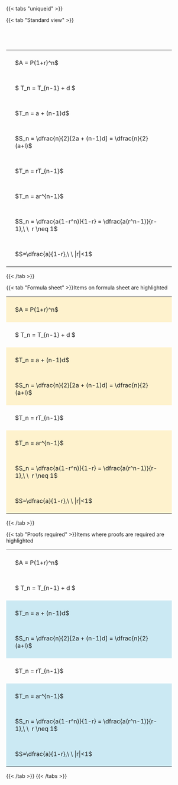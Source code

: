 ---
---

{{< tabs "uniqueid" >}}

{{< tab "Standard view" >}}

#  
<br>
<style type="text/css">
#T_6ba55 th.col_heading {
  text-align: left;
  font-size: 1em;
}
#T_6ba55 td {
  text-align: left;
  font-size: 1em;
  padding: 1.5em;
}
#T_6ba55_row0_col0, #T_6ba55_row1_col0, #T_6ba55_row2_col0, #T_6ba55_row3_col0, #T_6ba55_row4_col0, #T_6ba55_row5_col0, #T_6ba55_row6_col0, #T_6ba55_row7_col0 {
  width: 400px;
  white-space: pre-wrap;
}
</style>
<table id="T_6ba55">
  <thead>
  </thead>
  <tbody>
    <tr>
      <td id="T_6ba55_row0_col0" class="data row0 col0" >$A = P(1+r)^n$</td>
    </tr>
    <tr>
      <td id="T_6ba55_row1_col0" class="data row1 col0" >$ T_n = T_{n-1} + d $</td>
    </tr>
    <tr>
      <td id="T_6ba55_row2_col0" class="data row2 col0" >$T_n = a + (n-1)d$</td>
    </tr>
    <tr>
      <td id="T_6ba55_row3_col0" class="data row3 col0" >$S_n = \dfrac{n}{2}[2a + (n-1)d] = \dfrac{n}{2}(a+l)$</td>
    </tr>
    <tr>
      <td id="T_6ba55_row4_col0" class="data row4 col0" >$T_n = rT_{n-1}$</td>
    </tr>
    <tr>
      <td id="T_6ba55_row5_col0" class="data row5 col0" >$T_n = ar^{n-1}$</td>
    </tr>
    <tr>
      <td id="T_6ba55_row6_col0" class="data row6 col0" >$S_n = \dfrac{a(1-r^n)}{1-r} = \dfrac{a(r^n-1)}{r-1},\ \  r \neq 1$</td>
    </tr>
    <tr>
      <td id="T_6ba55_row7_col0" class="data row7 col0" >$S=\dfrac{a}{1-r},\ \ |r|<1$</td>
    </tr>
  </tbody>
</table>
{{< /tab >}}

{{< tab "Formula sheet" >}}Items on formula sheet are highlighted
<br>
<style type="text/css">
#T_0726f th.col_heading {
  text-align: left;
  font-size: 1em;
}
#T_0726f td {
  text-align: left;
  font-size: 1em;
  padding: 1.5em;
}
#T_0726f_row0_col0, #T_0726f_row2_col0, #T_0726f_row3_col0, #T_0726f_row5_col0, #T_0726f_row6_col0, #T_0726f_row7_col0 {
  width: 400px;
  background-color: rgba(255,194,10, 0.2);
  white-space: pre-wrap;
}
#T_0726f_row1_col0, #T_0726f_row4_col0 {
  width: 400px;
  white-space: pre-wrap;
}
</style>
<table id="T_0726f">
  <thead>
  </thead>
  <tbody>
    <tr>
      <td id="T_0726f_row0_col0" class="data row0 col0" >$A = P(1+r)^n$</td>
    </tr>
    <tr>
      <td id="T_0726f_row1_col0" class="data row1 col0" >$ T_n = T_{n-1} + d $</td>
    </tr>
    <tr>
      <td id="T_0726f_row2_col0" class="data row2 col0" >$T_n = a + (n-1)d$</td>
    </tr>
    <tr>
      <td id="T_0726f_row3_col0" class="data row3 col0" >$S_n = \dfrac{n}{2}[2a + (n-1)d] = \dfrac{n}{2}(a+l)$</td>
    </tr>
    <tr>
      <td id="T_0726f_row4_col0" class="data row4 col0" >$T_n = rT_{n-1}$</td>
    </tr>
    <tr>
      <td id="T_0726f_row5_col0" class="data row5 col0" >$T_n = ar^{n-1}$</td>
    </tr>
    <tr>
      <td id="T_0726f_row6_col0" class="data row6 col0" >$S_n = \dfrac{a(1-r^n)}{1-r} = \dfrac{a(r^n-1)}{r-1},\ \  r \neq 1$</td>
    </tr>
    <tr>
      <td id="T_0726f_row7_col0" class="data row7 col0" >$S=\dfrac{a}{1-r},\ \ |r|<1$</td>
    </tr>
  </tbody>
</table>
{{< /tab >}}

{{< tab "Proofs required" >}}Items where proofs are required are highlighted
<br>
<style type="text/css">
#T_71d20 th.col_heading {
  text-align: left;
  font-size: 1em;
}
#T_71d20 td {
  text-align: left;
  font-size: 1em;
  padding: 1.5em;
}
#T_71d20_row0_col0, #T_71d20_row1_col0, #T_71d20_row4_col0 {
  width: 400px;
  white-space: pre-wrap;
}
#T_71d20_row2_col0, #T_71d20_row3_col0, #T_71d20_row5_col0, #T_71d20_row6_col0, #T_71d20_row7_col0 {
  width: 400px;
  background-color: rgba(0,150,200, 0.2);
  white-space: pre-wrap;
}
</style>
<table id="T_71d20">
  <thead>
  </thead>
  <tbody>
    <tr>
      <td id="T_71d20_row0_col0" class="data row0 col0" >$A = P(1+r)^n$</td>
    </tr>
    <tr>
      <td id="T_71d20_row1_col0" class="data row1 col0" >$ T_n = T_{n-1} + d $</td>
    </tr>
    <tr>
      <td id="T_71d20_row2_col0" class="data row2 col0" >$T_n = a + (n-1)d$</td>
    </tr>
    <tr>
      <td id="T_71d20_row3_col0" class="data row3 col0" >$S_n = \dfrac{n}{2}[2a + (n-1)d] = \dfrac{n}{2}(a+l)$</td>
    </tr>
    <tr>
      <td id="T_71d20_row4_col0" class="data row4 col0" >$T_n = rT_{n-1}$</td>
    </tr>
    <tr>
      <td id="T_71d20_row5_col0" class="data row5 col0" >$T_n = ar^{n-1}$</td>
    </tr>
    <tr>
      <td id="T_71d20_row6_col0" class="data row6 col0" >$S_n = \dfrac{a(1-r^n)}{1-r} = \dfrac{a(r^n-1)}{r-1},\ \  r \neq 1$</td>
    </tr>
    <tr>
      <td id="T_71d20_row7_col0" class="data row7 col0" >$S=\dfrac{a}{1-r},\ \ |r|<1$</td>
    </tr>
  </tbody>
</table>
{{< /tab >}}
{{< /tabs >}}